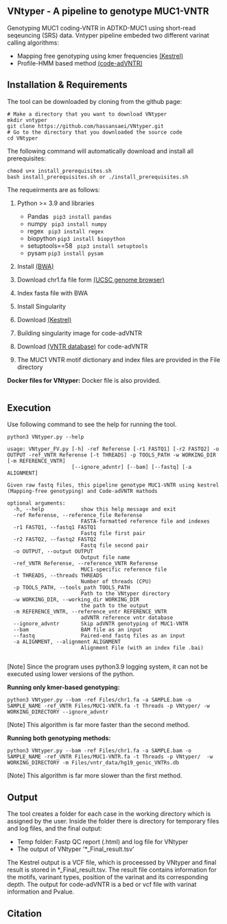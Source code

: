 ## VNtyper - A pipeline to genotype MUC1-VNTR 
Genotyping MUC1 coding-VNTR in ADTKD-MUC1 using short-read seqeuncing (SRS) data. Vntyper pipeline embeded two different varinat calling algorithms:
- Mapping free genotyping using kmer frequencies [(Kestrel)](https://github.com/paudano/kestrel)
- Profile-HMM based method [(code-adVNTR)](https://github.com/mehrdadbakhtiari/adVNTR/tree/enhanced_hmm)

## Installation & Requirements
The tool can be downloaded by cloning from the github page:

```bashscript
# Make a directory that you want to download VNtyper
mkdir vntyper
git clone https://github.com/hassansaei/VNtyper.git
# Go to the directory that you downloaded the source code
cd VNtyper
```
The following command will automatically download and install all prerequisites:
```bashscrip
chmod u+x install_prerequisites.sh
bash install_prerequisites.sh or ./install_prerequisites.sh
```
The requeirments are as follows:
1. Python >= 3.9 and libraries
    - Pandas ``` pip3 install pandas```
    - numpy ``` pip3 install numpy```
    - regex ``` pip3 install regex```
    - biopython ``` pip3 install biopython ```
    - setuptools==58 ``` pip3 install setuptools```
    - pysam ``` pip3 install pysam ```

3. Install [(BWA)](https://bio-bwa.sourceforge.net/)
4. Download chr1.fa file form [(UCSC genome browser)](https://hgdownload.soe.ucsc.edu/goldenPath/hg19/chromosomes/chr1.fa.gz)
5. Index fasta file with BWA
6. Install Singularity
7. Download [(Kestrel)](https://github.com/paudano/kestrel)
8. Building singularity image for code-adVNTR
9. Download [(VNTR database)](https://cseweb.ucsd.edu/~mbakhtia/adVNTR/vntr_data_genic_loci.zip) for code-adVNTR
10. The MUC1 VNTR motif dictionary and index files are provided in the File directory

__Docker files for VNtyper:__
Docker file is also provided. 

```bashscript
```

## Execution
Use following command to see the help for running the tool.
```bashscript
python3 VNtyper.py --help 

usage: VNtyper_FV.py [-h] -ref Referense [-r1 FASTQ1] [-r2 FASTQ2] -o OUTPUT -ref_VNTR Referense [-t THREADS] -p TOOLS_PATH -w WORKING_DIR [-m REFERENCE_VNTR]
                     [--ignore_advntr] [--bam] [--fastq] [-a ALIGNMENT]

Given raw fastq files, this pipeline genotype MUC1-VNTR using kestrel (Mapping-free genotyping) and Code-adVNTR mathods

optional arguments:
  -h, --help            show this help message and exit
  -ref Referense, --reference_file Referense
                        FASTA-formatted reference file and indexes
  -r1 FASTQ1, --fastq1 FASTQ1
                        Fastq file first pair
  -r2 FASTQ2, --fastq2 FASTQ2
                        Fastq file second pair
  -o OUTPUT, --output OUTPUT
                        Output file name
  -ref_VNTR Referense, --reference_VNTR Referense
                        MUC1-specific reference file
  -t THREADS, --threads THREADS
                        Number of threads (CPU)
  -p TOOLS_PATH, --tools_path TOOLS_PATH
                        Path to the VNtyper directory
  -w WORKING_DIR, --working_dir WORKING_DIR
                        the path to the output
  -m REFERENCE_VNTR, --reference_vntr REFERENCE_VNTR
                        adVNTR reference vntr database
  --ignore_advntr       Skip adVNTR genotyping of MUC1-VNTR
  --bam                 BAM file as an input
  --fastq               Paired-end fastq files as an input
  -a ALIGNMENT, --alignment ALIGNMENT
                        Alignment File (with an index file .bai)


```
[Note] Since the program uses python3.9 logging system, it can not be executed using lower versions of the python.

__Running only kmer-based genotyping:__
```bashscript
python3 VNtyper.py --bam -ref Files/chr1.fa -a SAMPLE.bam -o SAMPLE_NAME -ref_VNTR Files/MUC1-VNTR.fa -t Threads -p VNtyper/ -w WORKING_DIRECTORY --ignore_advntr
```
[Note] This algorithm is far more faster than the second method. 

__Running both genotyping methods:__
```bashscript
python3 VNtyper.py --bam -ref Files/chr1.fa -a SAMPLE.bam -o SAMPLE_NAME -ref_VNTR Files/MUC1-VNTR.fa -t Threads -p VNtyper/  -w WORKING_DIRECTORY -m Files/vntr_data/hg19_genic_VNTRs.db
```
[Note] This algorithm is far more slower than the first method.


## Output
The tool creates a folder for each case in the working directory which is assigned by the user. Inside the folder there is directory for temporary files and log files, and the final output:
- Temp folder: Fastp QC report (.html) and log file for VNtyper
- The output of VNtyper '*_Final_result.tsv'


The Kestrel output is a VCF file, which is proceessed by VNtyper and final result is stored in *_Final_result.tsv. The result file contains information for the motifs, varinant types, position of the varinat and its corresponding depth. The output for code-adVNTR is a bed or vcf file with varinat information and Pvalue. 

## Citation


